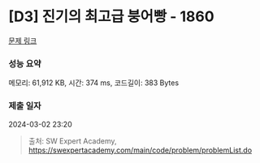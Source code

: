 # [D3] 진기의 최고급 붕어빵 - 1860 

[문제 링크](https://swexpertacademy.com/main/code/problem/problemDetail.do?contestProbId=AV5LsaaqDzYDFAXc) 

### 성능 요약

메모리: 61,912 KB, 시간: 374 ms, 코드길이: 383 Bytes

### 제출 일자

2024-03-02 23:20



> 출처: SW Expert Academy, https://swexpertacademy.com/main/code/problem/problemList.do